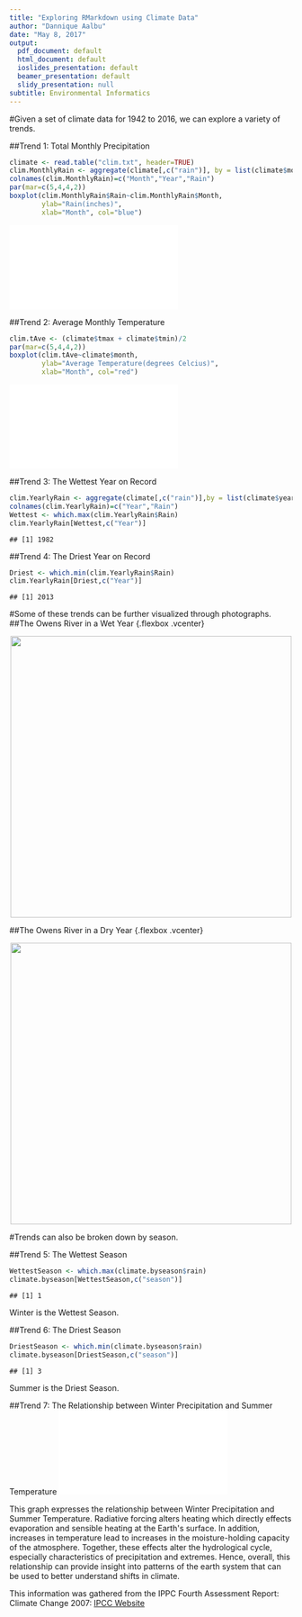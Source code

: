 ```yaml
---
title: "Exploring RMarkdown using Climate Data"
author: "Dannique Aalbu"
date: "May 8, 2017"
output:
  pdf_document: default
  html_document: default
  ioslides_presentation: default
  beamer_presentation: default
  slidy_presentation: null
subtitle: Environmental Informatics
---
```




#Given a set of climate data for 1942 to 2016, we can explore a variety of trends. 

##Trend 1: Total Monthly Precipitation 

```r
climate <- read.table("clim.txt", header=TRUE)
clim.MonthlyRain <- aggregate(climate[,c("rain")], by = list(climate$month, climate$year), sum)
colnames(clim.MonthlyRain)=c("Month","Year","Rain")
par(mar=c(5,4,4,2))
boxplot(clim.MonthlyRain$Rain~clim.MonthlyRain$Month,
        ylab="Rain(inches)",
        xlab="Month", col="blue")
```

![](test_files/figure-latex/climate-1.pdf)<!-- --> 

##Trend 2: Average Monthly Temperature

```r
clim.tAve <- (climate$tmax + climate$tmin)/2
par(mar=c(5,4,4,2))
boxplot(clim.tAve~climate$month,
        ylab="Average Temperature(degrees Celcius)",
        xlab="Month", col="red")
```

![](test_files/figure-latex/climate2-1.pdf)<!-- --> 

##Trend 3: The Wettest Year on Record 

```r
clim.YearlyRain <- aggregate(climate[,c("rain")],by = list(climate$year), sum) 
colnames(clim.YearlyRain)=c("Year","Rain")
Wettest <- which.max(clim.YearlyRain$Rain)
clim.YearlyRain[Wettest,c("Year")]
```

```
## [1] 1982
```

##Trend 4: The Driest Year on Record

```r
Driest <- which.min(clim.YearlyRain$Rain)
clim.YearlyRain[Driest,c("Year")]
```

```
## [1] 2013
```

#Some of these trends can be further visualized through photographs. 
##The Owens River in a Wet Year {.flexbox .vcenter}
<div align="center">
<img src="wet_owens.jpg" height=500>
</div>


##The Owens River in a Dry Year {.flexbox .vcenter}
<div align="center">
<img src="dry_Owens.jpg" height=500>
</div>

#Trends can also be broken down by season.


##Trend 5: The Wettest Season 

```r
WettestSeason <- which.max(climate.byseason$rain)
climate.byseason[WettestSeason,c("season")]
```

```
## [1] 1
```
Winter is the Wettest Season.

##Trend 6: The Driest Season 

```r
DriestSeason <- which.min(climate.byseason$rain)
climate.byseason[DriestSeason,c("season")]
```

```
## [1] 3
```
Summer is the Driest Season.

##Trend 7: The Relationship between Winter Precipitation and Summer Temperature
![](test_files/figure-latex/ggplot-1.pdf)<!-- --> 

This graph expresses the relationship between Winter Precipitation and Summer Temperature. Radiative forcing alters heating which directly effects evaporation and sensible heating at the Earth's surface. In addition, increases in temperature lead to increases in the moisture-holding capacity of the atmosphere. Together, these effects alter the hydrological cycle, especially characteristics of precipitation and extremes. Hence, overall, this relationship can provide insight into patterns of the earth system that can be used to better understand shifts in climate.  

This information was gathered from the IPPC Fourth Assessment Report: Climate Change 2007: [IPCC Website](https://www.ipcc.ch/publications_and_data/ar4/wg1/en/ch3s3-3.html)



